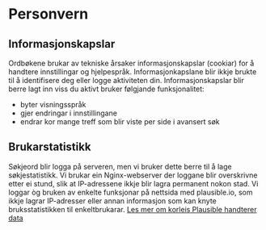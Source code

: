 # Personvern
## Informasjonskapslar
Ordbøkene brukar av tekniske årsaker informasjonskapslar (cookiar) for å handtere innstillingar og hjelpespråk. Informasjonkapslane blir ikkje brukte til å identifisere deg eller logge aktiviteten din. Informasjonskapslar blir berre lagt inn viss du aktivt bruker følgjande funksjonalitet:
- byter visningsspråk
- gjer endringar i innstillingane
- endrar kor mange treff som blir viste per side i avansert søk

## Brukarstatistikk
Søkjeord blir logga på serveren, men vi bruker dette berre til å lage søkjestatistikk. Vi brukar ein Nginx-webserver der loggane blir overskrivne etter ei stund, slik at IP-adressene ikkje blir lagra permanent nokon stad. Vi loggar òg bruken av enkelte funksjonar på nettsida med plausible.io, som ikkje lagrar IP-adresser eller annan informasjon som kan knyte bruksstatistikken til enkeltbrukarar. [Les mer om korleis Plausible handterer data](https://plausible.io/data-policy)
